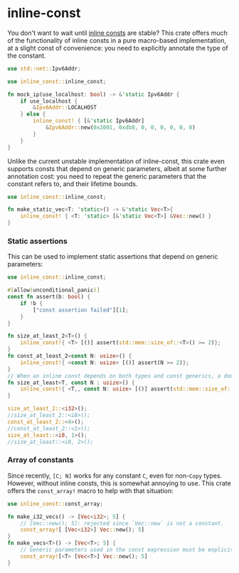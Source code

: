 # inline-const

You don't want to wait until [inline consts](https://rust-lang.github.io/rfcs/2920-inline-const.html) are stable?
This crate offers much of the functionality of inline consts in a pure macro-based implementation, at a slight const of convenience:
you need to explicitly annotate the type of the constant.
```rust
use std::net::Ipv6Addr;

use inline_const::inline_const;

fn mock_ip(use_localhost: bool) -> &'static Ipv6Addr {
    if use_localhost {
        &Ipv6Addr::LOCALHOST
    } else {
        inline_const! { [&'static Ipv6Addr]
            &Ipv6Addr::new(0x2001, 0xdb8, 0, 0, 0, 0, 0, 0)
        }
    }
}
```

Unlike the current unstable implementation of inline-const, this crate even supports consts that depend on generic parameters,
albeit at some further annotation cost: you need to repeat the generic parameters that the constant refers to, and their lifetime bounds.
```rust
use inline_const::inline_const;

fn make_static_vec<T: 'static>() -> &'static Vec<T>{
    inline_const! { <T: 'static> [&'static Vec<T>] &Vec::new() }
}
```

### Static assertions

This can be used to implement static assertions that depend on generic parameters:
```rust
use inline_const::inline_const;

#[allow(unconditional_panic)]
const fn assert(b: bool) {
    if !b {
        ["const assertion failed"][1];
    }
}

fn size_at_least_2<T>() {
    inline_const!{ <T> [()] assert(std::mem::size_of::<T>() >= 2)};
}
fn const_at_least_2<const N: usize>() {
    inline_const!{ <const N: usize> [()] assert(N >= 2)};
}
// When an inline const depends on both types and const generics, a double-comma `,,` must be used to separate the two.
fn size_at_least<T, const N : usize>() {
    inline_const!{ <T,, const N: usize> [()] assert(std::mem::size_of::<T>() >= N)};
}

size_at_least_2::<i32>();
//size_at_least_2::<i8>();
const_at_least_2::<4>();
//const_at_least_2::<1>();
size_at_least::<i8, 1>();
//size_at_least::<i8, 2>();
```

### Array of constants

Since recently, `[C; N]` works for any constant `C`, even for non-`Copy` types.
However, without inline consts, this is somewhat annoying to use.
This crate offers the `const_array!` macro to help with that situation:

```rust
use inline_const::const_array;

fn make_i32_vecs() -> [Vec<i32>; 5] {
    // [Vec::new(); 5]: rejected since `Vec::new` is not a constant.
    const_array![ [Vec<i32>] Vec::new(); 5]
}
fn make_vecs<T>() -> [Vec<T>; 5] {
    // Generic parameters used in the const expression must be explicitly specified:
    const_array![<T> [Vec<T>] Vec::new(); 5]
}
```
